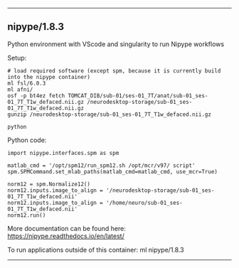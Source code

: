 
----------------------------------
## nipype/1.8.3 ##
Python environment with VScode and singularity to run Nipype workflows

Setup:
```
# load required software (except spm, because it is currently build into the nipype container)
ml fsl/6.0.3
ml afni/
osf -p bt4ez fetch TOMCAT_DIB/sub-01/ses-01_7T/anat/sub-01_ses-01_7T_T1w_defaced.nii.gz /neurodesktop-storage/sub-01_ses-01_7T_T1w_defaced.nii.gz
gunzip /neurodesktop-storage/sub-01_ses-01_7T_T1w_defaced.nii.gz 

python
```

Python code:
```
import nipype.interfaces.spm as spm

matlab_cmd = '/opt/spm12/run_spm12.sh /opt/mcr/v97/ script'
spm.SPMCommand.set_mlab_paths(matlab_cmd=matlab_cmd, use_mcr=True)

norm12 = spm.Normalize12()
norm12.inputs.image_to_align = '/neurodesktop-storage/sub-01_ses-01_7T_T1w_defaced.nii'
norm12.inputs.image_to_align = '/home/neuro/sub-01_ses-01_7T_T1w_defaced.nii'
norm12.run()
```

More documentation can be found here: https://nipype.readthedocs.io/en/latest/

To run applications outside of this container: ml nipype/1.8.3

----------------------------------
